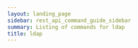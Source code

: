 ```yaml
---
layout: landing_page
sidebar: rest_api_command_guide_sidebar
summary: Listing of commands for ldap
title: ldap
---
```

